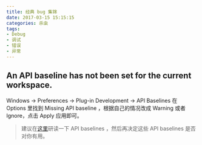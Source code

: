 ```yaml
---
title: 经典 bug 集锦
date: 2017-03-15 15:15:15
categories: 杀虫
tags: 
- Debug
- 调试
- 错误
- 异常
---
```


## An API baseline has not been set for the current workspace.	

Windows → Preferences → Plug-in Development → API Baselines
在 Options 里找到  Missing API baseline ，根据自己的情况改成 Warning 或者 Ignore，点击 Apply 应用即可。

>建议在[这里](http://www.ibm.com/developerworks/library/os-eclipse-api-tools/)研读一下 API baselines ，然后再决定这些 API baselines 是否对你有用。